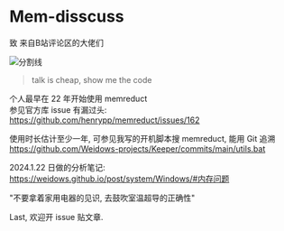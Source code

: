 # Mem-disscuss

致 来自B站评论区的大佬们

<a>![分割线](https://cdn.jsdelivr.net/gh/Weidows/Weidows/image/divider.png)</a>

> talk is cheap, show me the code

个人最早在 22 年开始使用 memreduct \
参见官方库 issue 有漏过头: https://github.com/henrypp/memreduct/issues/162

使用时长估计至少一年, 可参见我写的开机脚本搜 memreduct, 能用 Git 追溯 \
https://github.com/Weidows-projects/Keeper/commits/main/utils.bat

2024.1.22 日做的分析笔记: \
https://weidows.github.io/post/system/Windows/#内存问题

"不要拿着家用电器的见识, 去鼓吹室温超导的正确性"

Last, 欢迎开 issue 贴文章.
